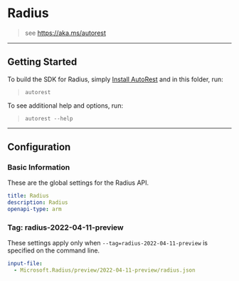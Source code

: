 # Radius

> see https://aka.ms/autorest


---

## Getting Started

To build the SDK for Radius, simply [Install AutoRest](https://aka.ms/autorest/install) and in this folder, run:

> `autorest`

To see additional help and options, run:

> `autorest --help`

---

## Configuration

### Basic Information

These are the global settings for the Radius API.

``` yaml
title: Radius
description: Radius
openapi-type: arm
```

### Tag: radius-2022-04-11-preview

These settings apply only when `--tag=radius-2022-04-11-preview` is specified on the command line.

```yaml $(tag) == 'radius-2021-01-01-preview'
input-file:
  - Microsoft.Radius/preview/2022-04-11-preview/radius.json
```